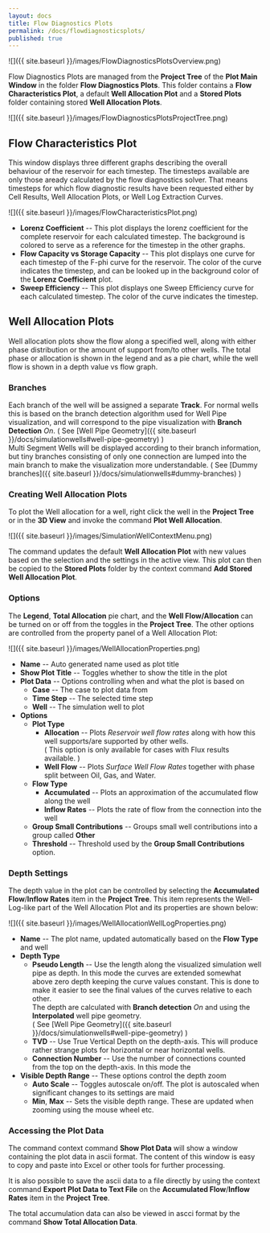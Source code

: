```yaml
---
layout: docs
title: Flow Diagnostics Plots
permalink: /docs/flowdiagnosticsplots/
published: true
---
```

![]({{ site.baseurl }}/images/FlowDiagnosticsPlotsOverview.png)

Flow Diagnostics Plots are managed from the **Project Tree** of the **Plot Main Window** in the folder **Flow Diagnostics Plots**. This folder contains a **Flow Characteristics Plot**, a default **Well Allocation Plot** and a **Stored Plots** folder containing stored **Well Allocation Plots**.

![]({{ site.baseurl }}/images/FlowDiagnosticsPlotsProjectTree.png)

## Flow Characteristics Plot

This window displays three different graphs describing the overall behaviour of the reservoir for each timestep. The timesteps available are only those aready calculated by the flow diagnostics solver. That means timesteps for which flow diagnostic results have been requested either by Cell Results, Well Allocation Plots, or Well Log Extraction Curves. 

![]({{ site.baseurl }}/images/FlowCharacteristicsPlot.png)

- **Lorenz Coefficient** -- This plot displays the lorenz coefficient for the complete reservoir for each calculated timestep. The background is colored to serve as a reference for the timestep in the other graphs.
- **Flow Capacity vs Storage Capacity** -- This plot displays one curve for each timestep of the F-phi curve for the reservoir. The color of the curve indicates the timestep, and can be looked up in the background color of the **Lorenz Coefficient** plot.
- **Sweep Efficiency** -- This plot displays one Sweep Efficiency curve for each calculated timestep.  The color of the curve indicates the timestep.

## Well Allocation Plots

Well allocation plots show the flow along a specified well, along with either phase distribution or the amount of support from/to other wells. The total phase or allocation is shown in the legend and as a pie chart, while the well flow is shown in a depth value vs flow graph.  

### Branches

Each branch of the well will be assigned a separate **Track**. For normal wells this is based on the branch detection algorithm used for Well Pipe visualization, and will correspond to the pipe visualization with **Branch Detection** *On*.  ( See [Well Pipe Geometry]({{ site.baseurl }}/docs/simulationwells#well-pipe-geometry) )  
Multi Segment Wells will be displayed according to their branch information, but tiny branches consisting of only one connection are lumped into the main branch to make the visualization more understandable. ( See  [Dummy branches]({{ site.baseurl }}/docs/simulationwells#dummy-branches) )

### Creating Well Allocation Plots

To plot the Well allocation for a well, right click the well in the **Project Tree** or in the **3D View** and invoke the command **Plot Well Allocation**.

![]({{ site.baseurl }}/images/SimulationWellContextMenu.png)

The command updates the default **Well Allocation Plot** with new values based on the selection and the settings in the active view. This plot can then be copied to the **Stored Plots** folder by the context command **Add Stored Well Allocation Plot**. 

### Options

The **Legend**, **Total Allocation** pie chart, and the **Well Flow/Allocation** can be turned on or off from the toggles in the **Project Tree**. The other options are controlled from the property panel of a Well Allocation Plot:

![]({{ site.baseurl }}/images/WellAllocationProperties.png)

- **Name** -- Auto generated name used as plot title
- **Show Plot Title** -- Toggles whether to show the title in the plot
- **Plot Data** -- Options controlling when and what the plot is based on 
   - **Case** -- The case to plot data from 
   - **Time Step** -- The selected time step
   - **Well** -- The simulation well to plot
- **Options**
   - **Plot Type**
       - **Allocation** -- Plots *Reservoir well flow rates* along with how this well supports/are 
       supported by other wells.  
       ( This option is only available for cases with Flux results available. ) 
       - **Well Flow** -- Plots *Surface Well Flow Rates* together with phase split between Oil, Gas, and Water.
   - **Flow Type** 
       - **Accumulated** -- Plots an approximation of the accumulated flow along the well 
       - **Inflow Rates** -- Plots the rate of flow from the connection into the well
   - **Group Small Contributions** -- Groups small well contributions into a group called **Other**
   - **Threshold** -- Threshold used by the **Group Small Contributions** option.
   
### Depth Settings

The depth value in the plot can be controlled by selecting the **Accumulated Flow**/**Inflow Rates** item in the **Project Tree**. This item represents the Well-Log-like part of the Well Allocation Plot and its properties are shown below:

![]({{ site.baseurl }}/images/WellAllocationWellLogProperties.png)

- **Name** -- The plot name, updated automatically based on the **Flow Type** and well
- **Depth Type**
  - **Pseudo Length**  -- Use the length along the visualized simulation well pipe as depth. 
  In this mode the curves are extended somewhat above zero depth keeping the curve 
  values constant. This is done to make it easier to see the final values of the curves relative to each other.  
  The depth are calculated with **Branch detection** *On* and using the **Interpolated** well pipe geometry.  
  ( See [Well Pipe Geometry]({{ site.baseurl }}/docs/simulationwells#well-pipe-geometry) )
  - **TVD** -- Use True Vertical Depth on the depth-axis. 
  This will produce rather strange plots for horizontal or near horizontal wells. 
  - **Connection Number** -- Use the number of connections counted from the top on the depth-axis. In this mode the 
- **Visible Depth Range** -- These options control the depth zoom
  - **Auto Scale** -- Toggles autoscale on/off. The plot is autoscaled when significant changes to its settings are maid
  - **Min**, **Max** -- Sets the visible depth range. These are updated when zooming using the mouse wheel etc.
  
### Accessing the Plot Data

The command context command **Show Plot Data** will show a window containing the plot data in ascii format. The content of this window is easy to copy and paste into Excel or other tools for further processing.

It is also possible to save the ascii data to a file directly by using the context command **Export Plot Data to Text File** on the **Accumulated Flow**/**Inflow Rates** item in the **Project Tree**. 

The total accumulation data can also be viewed in ascci format by the command **Show Total Allocation Data**.

